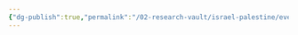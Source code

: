 ```yaml
---
{"dg-publish":true,"permalink":"/02-research-vault/israel-palestine/events/1967-1970-war-of-attrition/","updated":"2025-08-21T16:56:40.426-04:00"}
---
```



